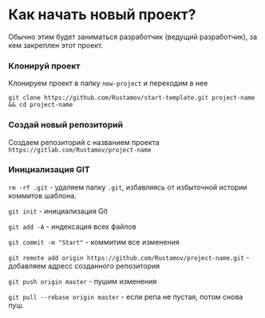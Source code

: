 # Как начать новый проект?
Обычно этим будет заниматься разработчик (ведущий разработчик), за кем закреплен этот проект.

### Клонируй проект

Клонируем проект в папку `new-project` и переходим в нее
```
git clone https://github.com/Rustamov/start-template.git project-name && cd project-name
```

### Создай новый репозиторий

Создаем репозиторий с названием проекта
```https://gitlab.com/Rustamov/project-name```

### Инициализация GIT

`rm -rf .git` - удаляем папку `.git`, избавляясь от избыточной истории коммитов шаблона.

`git init` - инициализация Git

`git add -A` - индексация всех файлов

`git commit -m "Start"` - коммитим все изменения

`git remote add origin https://github.com/Rustamov/project-name.git` - добавляем адресс созданного репозитория

`git push origin master` - пушим изменения

`git pull --rebase origin master` - если репа не пустая, потом снова пуш.
